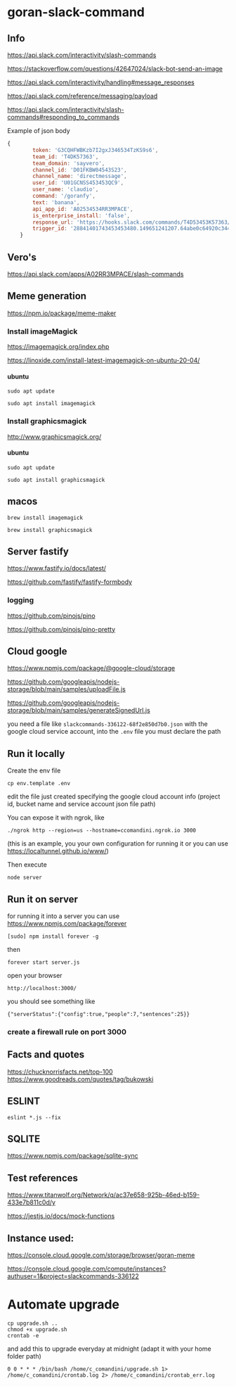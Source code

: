 # goran-slack-command

## Info

https://api.slack.com/interactivity/slash-commands

https://stackoverflow.com/questions/42647024/slack-bot-send-an-image

https://api.slack.com/interactivity/handling#message_responses

https://api.slack.com/reference/messaging/payload

https://api.slack.com/interactivity/slash-commands#responding_to_commands

Example of json body

```js
{
        token: 'G3CQHFWBKzb7I2gxJ346534TzKS9s6',
        team_id: 'T4DK57363',
        team_domain: 'sayvero',
        channel_id: 'D01FKBW04543S23',
        channel_name: 'directmessage',
        user_id: 'U01GCNSS453453QC9',
        user_name: 'claudio',
        command: '/goranfy',
        text: 'banana',
        api_app_id: 'A02534534RR3MPACE',
        is_enterprise_install: 'false',
        response_url: 'https://hooks.slack.com/commands/T4D53453K57363/287892201093453481/4wHD534534zlQ7boQ694ToUyUmfdXQ',
        trigger_id: '28841401743453453480.149651241207.64abe0c64920c344d17cff322311eeea'
    }
```

## Vero's 

https://api.slack.com/apps/A02RR3MPACE/slash-commands

## Meme generation

https://npm.io/package/meme-maker

### Install imageMagick

https://imagemagick.org/index.php

https://linoxide.com/install-latest-imagemagick-on-ubuntu-20-04/

#### ubuntu
```sudo apt update```

```sudo apt install imagemagick```

### Install graphicsmagick

http://www.graphicsmagick.org/

#### ubuntu
```sudo apt update```

```sudo apt install graphicsmagick```

## macos
```brew install imagemagick```

```brew install graphicsmagick```

## Server fastify
 
https://www.fastify.io/docs/latest/

https://github.com/fastify/fastify-formbody

### logging

https://github.com/pinojs/pino

https://github.com/pinojs/pino-pretty


## Cloud google

https://www.npmjs.com/package/@google-cloud/storage

https://github.com/googleapis/nodejs-storage/blob/main/samples/uploadFile.js

https://github.com/googleapis/nodejs-storage/blob/main/samples/generateSignedUrl.js

you need a file like ```slackcommands-336122-68f2e850d7b0.json``` with the google cloud service account, into the `.env` file you must declare the path


## Run it locally

Create the env file 

```cp env.template .env```

edit the file just created specifying the google cloud account info (project id, bucket name and service account json file path)

You can expose it with ngrok, like

```./ngrok http --region=us --hostname=ccomandini.ngrok.io 3000```

(this is an example, you your own configuration for running it or you can use https://localtunnel.github.io/www/)

Then execute

```node server```

## Run it on server

for running it into a server you can use https://www.npmjs.com/package/forever

```[sudo] npm install forever -g```

then

```forever start server.js```

open your browser

```http://localhost:3000/```

you should see something like

```{"serverStatus":{"config":true,"people":7,"sentences":25}}```

### create a firewall rule on port 3000

## Facts and quotes
https://chucknorrisfacts.net/top-100
https://www.goodreads.com/quotes/tag/bukowski

## ESLINT

```eslint *.js --fix```

## SQLITE

https://www.npmjs.com/package/sqlite-sync


## Test references

https://www.titanwolf.org/Network/q/ac37e658-925b-46ed-b159-433e7b811c0d/y

https://jestjs.io/docs/mock-functions


## Instance used:
https://console.cloud.google.com/storage/browser/goran-meme

https://console.cloud.google.com/compute/instances?authuser=1&project=slackcommands-336122

# Automate upgrade
```
cp upgrade.sh ..
chmod +x upgrade.sh
crontab -e
```
and add this to upgrade everyday at midnight (adapt it with your home folder path)
```
0 0 * * * /bin/bash /home/c_comandini/upgrade.sh 1> /home/c_comandini/crontab.log 2> /home/c_comandini/crontab_err.log
```